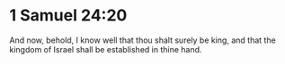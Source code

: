 # 1 Samuel 24:20

And now, behold, I know well that thou shalt surely be king, and that the kingdom of Israel shall be established in thine hand.